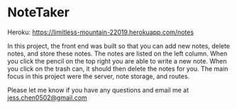 # NoteTaker

Heroku: https://limitless-mountain-22019.herokuapp.com/notes

In this project, the front end was built so that you can add new notes, delete notes, and store these notes. The notes are listed on the left column. When you click the pencil on the top right you are able to write a new note. When you click on the trash can, it should then delete the notes for you. The main focus in this project were the server, note storage, and routes. 





Please let me know if you have any questions and email me at jess.chen0502@gmail.com

